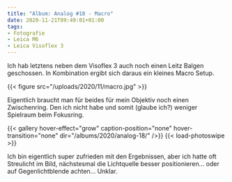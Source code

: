 ```yaml
---
title: "Album: Analog #18 - Macro"
date: 2020-11-21T09:49:01+01:00
tags:
- Fotografie
- Leica M6
- Leica Visoflex 3
---
```


Ich hab letztens neben dem Visoflex 3 auch noch einen Leitz Balgen
geschossen. In Kombination ergibt sich daraus ein kleines Macro Setup.

<!--more-->

{{< figure src="/uploads/2020/11/macro.jpg" >}}

Eigentlich braucht man für beides für mein Objektiv noch einen
Zwischenring. Den ich nicht habe und somit (glaube ich?) weniger Spielraum
beim Fokusring.


{{< gallery hover-effect="grow" caption-position="none" hover-transition="none" dir="/albums/2020/analog-18/" />}}
{{< load-photoswipe >}}

Ich bin eigentlich super zufrieden mit den Ergebnissen, aber ich hatte oft
Streulicht im Bild, nächstesmal die Lichtquelle besser positionieren... oder
auf Gegenlichtblende achten... Unklar.
